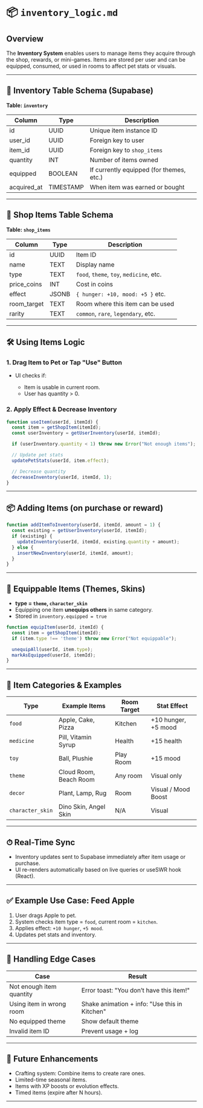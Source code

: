 # 📦 `inventory_logic.md`

## Overview

The **Inventory System** enables users to manage items they acquire through the shop, rewards, or mini-games. Items are stored per user and can be equipped, consumed, or used in rooms to affect pet stats or visuals.

---

## 🧾 Inventory Table Schema (Supabase)

**Table: `inventory`**

| Column       | Type      | Description                              |
| ------------ | --------- | ---------------------------------------- |
| id           | UUID      | Unique item instance ID                  |
| user\_id     | UUID      | Foreign key to user                      |
| item\_id     | UUID      | Foreign key to `shop_items`              |
| quantity     | INT       | Number of items owned                    |
| equipped     | BOOLEAN   | If currently equipped (for themes, etc.) |
| acquired\_at | TIMESTAMP | When item was earned or bought           |

---

## 🎁 Shop Items Table Schema

**Table: `shop_items`**

| Column       | Type  | Description                              |
| ------------ | ----- | ---------------------------------------- |
| id           | UUID  | Item ID                                  |
| name         | TEXT  | Display name                             |
| type         | TEXT  | `food`, `theme`, `toy`, `medicine`, etc. |
| price\_coins | INT   | Cost in coins                            |
| effect       | JSONB | `{ hunger: +10, mood: +5 }` etc.         |
| room\_target | TEXT  | Room where this item can be used         |
| rarity       | TEXT  | `common`, `rare`, `legendary`, etc.      |

---

## 🛠 Using Items Logic

### 1. **Drag Item to Pet or Tap "Use" Button**

* UI checks if:

  * Item is usable in current room.
  * User has quantity > 0.

### 2. **Apply Effect & Decrease Inventory**

```ts
function useItem(userId, itemId) {
  const item = getShopItem(itemId);
  const userInventory = getUserInventory(userId, itemId);

  if (userInventory.quantity < 1) throw new Error("Not enough items");

  // Update pet stats
  updatePetStats(userId, item.effect);

  // Decrease quantity
  decreaseInventory(userId, itemId, 1);
}
```

---

## 📦 Adding Items (on purchase or reward)

```ts
function addItemToInventory(userId, itemId, amount = 1) {
  const existing = getUserInventory(userId, itemId);
  if (existing) {
    updateInventory(userId, itemId, existing.quantity + amount);
  } else {
    insertNewInventory(userId, itemId, amount);
  }
}
```

---

## 🎨 Equippable Items (Themes, Skins)

* **type = `theme`, `character_skin`**
* Equipping one item **unequips others** in same category.
* Stored in `inventory.equipped = true`

```ts
function equipItem(userId, itemId) {
  const item = getShopItem(itemId);
  if (item.type !== 'theme') throw new Error("Not equippable");

  unequipAll(userId, item.type);
  markAsEquipped(userId, itemId);
}
```

---

## 🎯 Item Categories & Examples

| Type             | Example Items          | Room Target | Stat Effect         |
| ---------------- | ---------------------- | ----------- | ------------------- |
| `food`           | Apple, Cake, Pizza     | Kitchen     | +10 hunger, +5 mood |
| `medicine`       | Pill, Vitamin Syrup    | Health      | +15 health          |
| `toy`            | Ball, Plushie          | Play Room   | +15 mood            |
| `theme`          | Cloud Room, Beach Room | Any room    | Visual only         |
| `decor`          | Plant, Lamp, Rug       | Room        | Visual / Mood Boost |
| `character_skin` | Dino Skin, Angel Skin  | N/A         | Visual              |

---

## ⏱ Real-Time Sync

* Inventory updates sent to Supabase immediately after item usage or purchase.
* UI re-renders automatically based on live queries or useSWR hook (React).

---

## ✅ Example Use Case: Feed Apple

1. User drags Apple to pet.
2. System checks item type = `food`, current room = `kitchen`.
3. Applies effect: `+10 hunger`, `+5 mood`.
4. Updates pet stats and inventory.

---

## 🚫 Handling Edge Cases

| Case                     | Result                                        |
| ------------------------ | --------------------------------------------- |
| Not enough item quantity | Error toast: "You don’t have this item!"      |
| Using item in wrong room | Shake animation + info: "Use this in Kitchen" |
| No equipped theme        | Show default theme                            |
| Invalid item ID          | Prevent usage + log                           |

---

## 📘 Future Enhancements

* Crafting system: Combine items to create rare ones.
* Limited-time seasonal items.
* Items with XP boosts or evolution effects.
* Timed items (expire after N hours).

---
